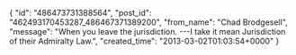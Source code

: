  {
   "id": "486473731388564",
   "post_id": "462493170453287_486467371389200",
   "from_name": "Chad Brodgesell",
   "message": "When you leave the jurisdiction. ---I take it mean Jurisdiction of their Admiralty Law.",
   "created_time": "2013-03-02T01:03:54+0000"
 }
